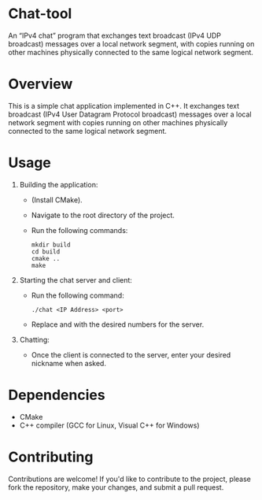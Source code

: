 # Chat-tool
An “IPv4 chat” program that exchanges text broadcast (IPv4 UDP broadcast) messages over a local network segment, with copies running on other machines physically connected to the same logical network segment.

# Overview

This is a simple chat application implemented in C++. It exchanges text broadcast (IPv4 User Datagram Protocol broadcast) messages over a local network segment with copies running on other machines physically connected to the same logical network segment.


# Usage

1. Building the application:
   - (Install CMake).
   - Navigate to the root directory of the project.
   - Run the following commands:
  
     ``` 
     mkdir build
     cd build
     cmake ..
     make
     ```

2. Starting the chat server and client:
   - Run the following command:
     ``` 
     ./chat <IP Address> <port>
     ```
   * Replace <port> and <IP address> with the desired numbers for the server.

3. Chatting:
   - Once the client is connected to the server, enter your desired nickname when asked.


# Dependencies

- CMake
- C++ compiler (GCC for Linux, Visual C++ for Windows)

# Contributing

Contributions are welcome! If you'd like to contribute to the project, please fork the repository, make your changes, and submit a pull request.
